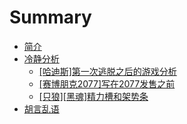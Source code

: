 # Summary

* [简介](README.md)
* [冷静分析](冷静分析/README.md)
    * [[哈迪斯]第一次逃脱之后的游戏分析](冷静分析/[哈迪斯]第一次逃脱之后的游戏分析.md)
    * [[赛博朋克2077]写在2077发售之前](冷静分析/[赛博朋克2077]写在2077发售之前.md)
    * [[只狼][黑魂]精力槽和架势条](冷静分析/[只狼][黑魂]精力槽和架势条.md)
* [胡言乱语](胡言乱语/README.md)

